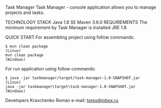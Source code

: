 Task Manager
Task Manager - console application allows you to manage projects and tasks.

TECHNOLOGY STACK
    Java 1.8 SE
    Maven 3.6.0
REQUIREMENTS
The minimum requirement by Task Manager is installed JRE 1.8

QUICK START
For assembling project using follow commands:

    $ mvn clean package                                                         (Linux)
    mvn clean package                                                          (Windows)
For run application using follow commands:

    $ java -jar taskmanager/target/task-manager-1.0-SNAPSHOT.jar                (Linux)
    java -jar taskmanager\target\task-manager-1.0-SNAPSHOT.jar                 (Windows)
Developers
    Kravchenko Roman
    e-mail: torex@inbox.ru
